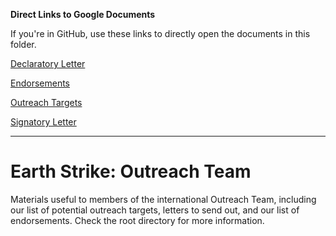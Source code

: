 **Direct Links to Google Documents**

If you're in GitHub, use these links to directly open the documents in this folder.

[Declaratory Letter](https://docs.google.com/open?id=18vpJ7AMBOTGLGPLltisirqgArTMp0MZUXc81syGiizA)

[Endorsements](https://docs.google.com/open?id=1SWA8PWpf6XLyeiWBsy4gkebq6clVa3O7V3AwLJGTb2s)

[Outreach Targets](https://docs.google.com/open?id=1piKWkKTFbA5hL4g5AEYSZi06QyAZHBUa08qCtvCKn0s)

[Signatory Letter](https://docs.google.com/open?id=13NlgAldtmbrDimdiO4i7xVtjFxcpABi0DmsH5cFu8Z4)

***

# Earth Strike: Outreach Team

Materials useful to members of the international Outreach Team, including our list of potential outreach targets, letters to send out, and our list of endorsements. Check the root directory for more information.